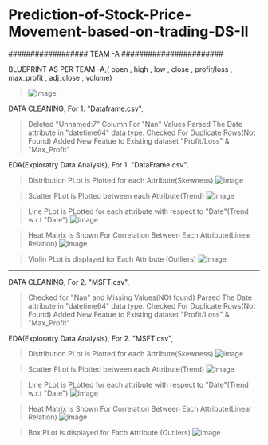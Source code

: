 # Prediction-of-Stock-Price-Movement-based-on-trading-DS-II

################## TEAM -A #######################

BLUEPRINT AS PER TEAM -A,( open , high , low , close , profir/loss , max_profit , adj_close , volume)

>![image](https://user-images.githubusercontent.com/80449168/122106613-c6470b80-ce37-11eb-8a7c-ef3c670f20e3.png)


DATA CLEANING,
For 1. "Dataframe.csv",
>Deleted "Unnamed:7" Column For "Nan" Values
>Parsed The Date attribute in "datetime64" data type.
>Checked For Duplicate Rows(Not Found)
>Added New Featue to Existing dataset "Profit/Loss" & "Max_Profit"

EDA(Exploratry Data Analysis),
For 1. "DataFrame.csv",
>Distribution PLot is Plotted for each Attribute(Skewness)
> ![image](https://user-images.githubusercontent.com/80449168/122102751-65b5cf80-ce33-11eb-8867-21573c42321a.png)    

>Scatter PLot is Plotted between each Attribute(Trend)
>![image](https://user-images.githubusercontent.com/80449168/122102671-4cad1e80-ce33-11eb-9efc-57fb96b75c9d.png)
    
>Line PLot is PLotted for each attribute with respect to "Date"(Trend w.r.t "Date")
> ![image](https://user-images.githubusercontent.com/80449168/122102817-79f9cc80-ce33-11eb-952b-051352c0577a.png)

>Heat Matrix is Shown For Correlation Between Each Attribute(Linear Relation)
>![image](https://user-images.githubusercontent.com/80449168/122102898-90a02380-ce33-11eb-8106-94a9787e873b.png)

>Violin PLot is displayed for Each Attribute (Outliers)
>![image](https://user-images.githubusercontent.com/80449168/122102957-a57cb700-ce33-11eb-87f4-07ddb2f390ae.png)


*********************************************************************************************

DATA CLEANING,
For 2. "MSFT.csv",
>Checked for "Nan" and Missing Values(NOt found)
>Parsed The Date attribute in "datetime64" data type.
>Checked For Duplicate Rows(Not Found)
>Added New Featue to Existing dataset "Profit/Loss" & "Max_Profit"

EDA(Exploratry Data Analysis),
For 2. "MSFT.csv",
>Distribution PLot is Plotted for each Attribute(Skewness)
>![image](https://user-images.githubusercontent.com/80449168/122103004-b9c0b400-ce33-11eb-8aad-e322f91c4a84.png)

>Scatter PLot is Plotted between each Attribute(Trend)
>![image](https://user-images.githubusercontent.com/80449168/122103076-d4932880-ce33-11eb-8bda-4613de10f707.png)  

>Line PLot is PLotted for each attribute with respect to "Date"(Trend w.r.t "Date")
>![image](https://user-images.githubusercontent.com/80449168/122103148-ea085280-ce33-11eb-934c-38b54adaded7.png)

>Heat Matrix is Shown For Correlation Between Each Attribute(Linear Relation)
>![image](https://user-images.githubusercontent.com/80449168/122103238-060bf400-ce34-11eb-9a6d-aab3de5e5d97.png)

>Box PLot is displayed for Each Attribute (Outliers)
>![image](https://user-images.githubusercontent.com/80449168/122103320-1cb24b00-ce34-11eb-8dbc-7ce82fd01a15.png)


